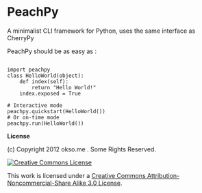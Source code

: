 PeachPy
=======

A minimalist CLI framework for Python, uses the same interface as CherryPy

PeachPy should be as easy as :
<pre><code>
import peachpy
class HelloWorld(object):
    def index(self):
        return "Hello World!"
    index.exposed = True

# Interactive mode
peachpy.quickstart(HelloWorld())
# Or on-time mode
peachpy.run(HelloWorld())
</code></pre>

__License__

(c) Copyright 2012 okso.me . Some Rights Reserved. 

<a rel="license" href="http://creativecommons.org/licenses/by-nc-sa/3.0/">
    <img alt="Creative Commons License" style="border-width:0" src="http://i.creativecommons.org/l/by-nc-sa/3.0/au/88x31.png" />
</a>

This work is licensed under a <a rel="license" href="http://creativecommons.org/licenses/by-nc-sa/3.0/">Creative Commons Attribution-Noncommercial-Share Alike 3.0 License</a>.
